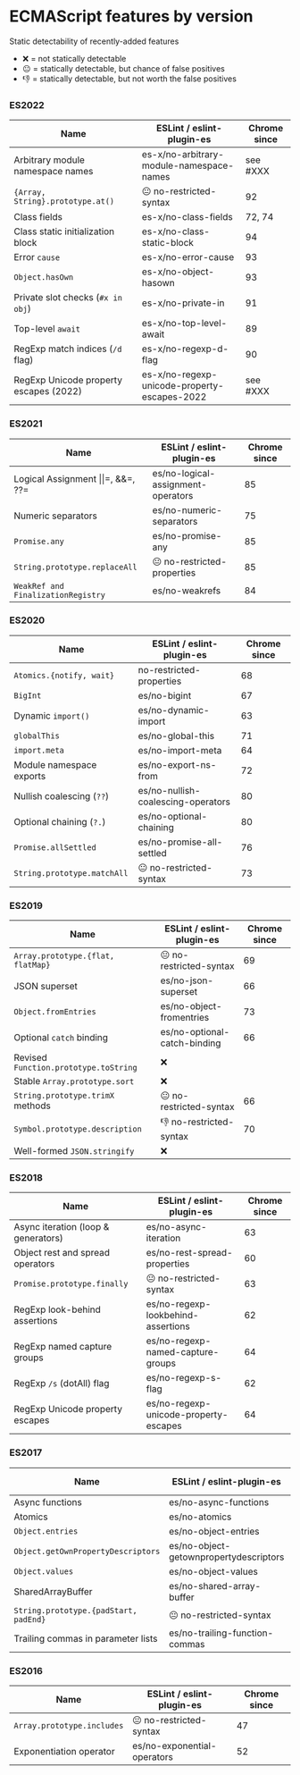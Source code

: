 # ECMAScript features by version

Static detectability of recently-added features

- ❌ = not statically detectable
- 😐 = statically detectable, but chance of false positives
- 👎 = statically detectable, but not worth the false positives

### ES2022

| Name                                   | ESLint / eslint-plugin-es                    | Chrome since |
| -------------------------------------- | -------------------------------------------- | ------------ |
| Arbitrary module namespace names       | es-x/no-arbitrary-module-namespace-names     | see #XXX     |
| `{Array, String}.prototype.at()`       | 😐 no-restricted-syntax                      | 92           |
| Class fields                           | es-x/no-class-fields                         | 72, 74       |
| Class static initialization block      | es-x/no-class-static-block                   | 94           |
| Error `cause`                          | es-x/no-error-cause                          | 93           |
| `Object.hasOwn`                        | es-x/no-object-hasown                        | 93           |
| Private slot checks (`#x in obj`)      | es-x/no-private-in                           | 91           |
| Top-level `await`                      | es-x/no-top-level-await                      | 89           |
| RegExp match indices (`/d` flag)       | es-x/no-regexp-d-flag                        | 90           |
| RegExp Unicode property escapes (2022) | es-x/no-regexp-unicode-property-escapes-2022 | see #XXX     |

### ES2021

| Name                                 | ESLint / eslint-plugin-es          | Chrome since |
| ------------------------------------ | ---------------------------------- | ------------ |
| Logical Assignment \|\|=, \&\&=, ??= | es/no-logical-assignment-operators | 85           |
| Numeric separators                   | es/no-numeric-separators           | 75           |
| `Promise.any`                        | es/no-promise-any                  | 85           |
| `String.prototype.replaceAll`        | 😐 no-restricted-properties        | 85           |
| `WeakRef and FinalizationRegistry`   | es/no-weakrefs                     | 84           |

### ES2020

| Name                        | ESLint / eslint-plugin-es          | Chrome since |
| --------------------------- | ---------------------------------- | ------------ |
| `Atomics.{notify, wait}`    | no-restricted-properties           | 68           |
| `BigInt`                    | es/no-bigint                       | 67           |
| Dynamic `import()`          | es/no-dynamic-import               | 63           |
| `globalThis`                | es/no-global-this                  | 71           |
| `import.meta`               | es/no-import-meta                  | 64           |
| Module namespace exports    | es/no-export-ns-from               | 72           |
| Nullish coalescing (`??`)   | es/no-nullish-coalescing-operators | 80           |
| Optional chaining (`?.`)    | es/no-optional-chaining            | 80           |
| `Promise.allSettled`        | es/no-promise-all-settled          | 76           |
| `String.prototype.matchAll` | 😐 no-restricted-syntax            | 73           |

### ES2019

| Name                                  | ESLint / eslint-plugin-es    | Chrome since |
| ------------------------------------- | ---------------------------- | ------------ |
| `Array.prototype.{flat, flatMap}`     | 😐 no-restricted-syntax      | 69           |
| JSON superset                         | es/no-json-superset          | 66           |
| `Object.fromEntries`                  | es/no-object-fromentries     | 73           |
| Optional `catch` binding              | es/no-optional-catch-binding | 66           |
| Revised `Function.prototype.toString` | ❌                           |
| Stable `Array.prototype.sort`         | ❌                           |
| `String.prototype.trimX` methods      | 😐 no-restricted-syntax      | 66           |
| `Symbol.prototype.description`        | 👎 no-restricted-syntax      | 70           |
| Well-formed `JSON.stringify`          | ❌                           |

### ES2018

| Name                                | ESLint / eslint-plugin-es             | Chrome since |
| ----------------------------------- | ------------------------------------- | ------------ |
| Async iteration (loop & generators) | es/no-async-iteration                 | 63           |
| Object rest and spread operators    | es/no-rest-spread-properties          | 60           |
| `Promise.prototype.finally`         | 😐 no-restricted-syntax               | 63           |
| RegExp look-behind assertions       | es/no-regexp-lookbehind-assertions    | 62           |
| RegExp named capture groups         | es/no-regexp-named-capture-groups     | 64           |
| RegExp `/s` (dotAll) flag           | es/no-regexp-s-flag                   | 62           |
| RegExp Unicode property escapes     | es/no-regexp-unicode-property-escapes | 64           |

### ES2017

| Name                                  | ESLint / eslint-plugin-es              | Chrome since |
| ------------------------------------- | -------------------------------------- | ------------ |
| Async functions                       | es/no-async-functions                  | 55           |
| Atomics                               | es/no-atomics                          | 68           |
| `Object.entries`                      | es/no-object-entries                   | 54           |
| `Object.getOwnPropertyDescriptors`    | es/no-object-getownpropertydescriptors | 54           |
| `Object.values`                       | es/no-object-values                    | 54           |
| SharedArrayBuffer                     | es/no-shared-array-buffer              | 68           |
| `String.prototype.{padStart, padEnd}` | 😐 no-restricted-syntax                | 57           |
| Trailing commas in parameter lists    | es/no-trailing-function-commas         | 58           |

### ES2016

| Name                       | ESLint / eslint-plugin-es   | Chrome since |
| -------------------------- | --------------------------- | ------------ |
| `Array.prototype.includes` | 😐 no-restricted-syntax     | 47           |
| Exponentiation operator    | es/no-exponential-operators | 52           |

